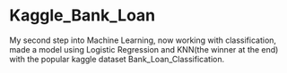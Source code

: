 # Kaggle_Bank_Loan
My second step into Machine Learning, now working with classification, made a model using Logistic Regression
and KNN(the winner at the end) with the popular kaggle dataset Bank_Loan_Classification.
